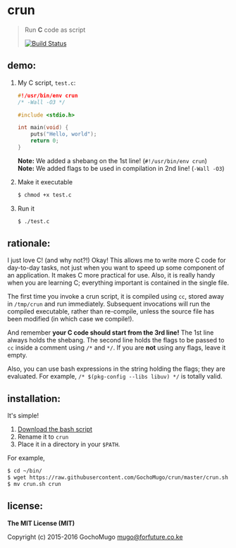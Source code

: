 
# crun

> Run **C** code as script
>
> [![Build Status](https://travis-ci.org/GochoMugo/crun.svg?branch=master)](https://travis-ci.org/GochoMugo/crun)


## demo:

1. My C script, `test.c`:

    ```c
    #!/usr/bin/env crun
    /* -Wall -O3 */

    #include <stdio.h>

    int main(void) {
        puts("Hello, world");
        return 0;
    }
    ```

    **Note:** We added a shebang on the 1st line! (`#!/usr/bin/env crun`) <br/>
    **Note:** We added flags to be used in compilation in 2nd line! (`-Wall -O3`)

2. Make it executable

    ```bash
    $ chmod +x test.c
    ```

3. Run it

    ```bash
    $ ./test.c
    ```


## rationale:

I just love C! (and why not?!) Okay! This allows me to write more C code
for day-to-day tasks, not just when you want to speed up some component
of an application. It makes C more practical for use. Also, it is really
handy when you are learning C; everything important is contained in the
single file.

The first time you invoke a crun script, it is compiled using `cc`, stored
away in `/tmp/crun` and run immediately. Subsequent invocations will run
the compiled executable, rather than re-compile, unless the source file
has been modified (in which case we compile!).

And remember **your C code should start from the 3rd line!** The 1st line always
holds the shebang. The second line holds the flags to be passed to `cc` inside
a comment using `/*` and `*/`. If you are **not** using any flags, leave it empty.

Also, you can use bash expressions in the string holding the flags; they
are evaluated. For example, `/* $(pkg-config --libs libuv) */` is totally
valid.


## installation:

It's simple!

1. [Download the bash script][dl]
2. Rename it to `crun`
3. Place it in a directory in your `$PATH`.

For example,

```bash
$ cd ~/bin/
$ wget https://raw.githubusercontent.com/GochoMugo/crun/master/crun.sh
$ mv crun.sh crun
```


## license:

**The MIT License (MIT)**

Copyright (c) 2015-2016 GochoMugo <mugo@forfuture.co.ke>

[dl]:https://raw.githubusercontent.com/GochoMugo/crun/master/crun.sh

